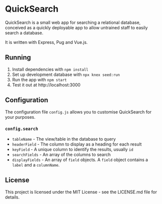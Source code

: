 # QuickSearch

QuickSearch is a small web app for searching a relational database, conceived as a quickly deployable app to allow untrained staff to easily search a database.

It is written with Express, Pug and Vue.js.

## Running

1. Install dependencies with `npm install`
2. Set up development database with `npx knex seed:run`
3. Run the app with `npm start`
4. Test it out at http://localhost:3000

## Configuration

The configuration file `config.js` allows you to customise QuickSearch for your purposes.

### `config.search`
- `tableName` - The view/table in the database to query
- `headerField` - The column to display as a heading for each result
- `keyField` - A unique column to identify the results, usually `id`
- `searchFields` - An array of the columns to search
- `displayFields` - An array of `field` objects. A `field` object contains a `label` and a `columnName`.


## License

This project is licensed under the MIT License - see the LICENSE.md file for details.
